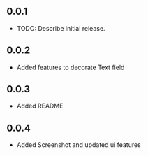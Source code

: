## 0.0.1

* TODO: Describe initial release.

## 0.0.2

* Added features to decorate Text field

## 0.0.3

* Added README

## 0.0.4

* Added Screenshot and updated ui features 